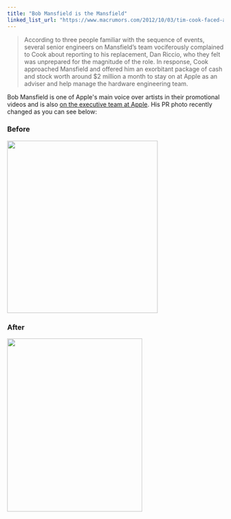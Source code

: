 ```yaml
---
title: "Bob Mansfield is the Mansfield"
linked_list_url: "https://www.macrumors.com/2012/10/03/tim-cook-faced-an-insurrection-following-announcement-of-bob-mansfields-retirement/"
---
```

<blockquote><p>
  According to three people familiar with the sequence of events, several senior engineers on Mansfield’s team vociferously complained to Cook about reporting to his replacement, Dan Riccio, who they felt was unprepared for the magnitude of the role. In response, Cook approached Mansfield and offered him an exorbitant package of cash and stock worth around $2 million a month to stay on at Apple as an adviser and help manage the hardware engineering team.
</p></blockquote>
<p>Bob Mansfield is one of Apple's main voice over artists in their promotional videos and is also <a href="https://www.apple.com/pr/bios/">on the executive team at Apple</a>. His PR photo recently changed as you can see below:</p>
<h3>Before</h3>
<p><img src="https://chrisenns.com/wp-content/uploads/2012/10/Mansfield-Before.png" alt="" title="Mansfield - Before" width="350" height="400" class="aligncenter size-full wp-image-20850" /></p>
<h3>After</h3>
<p><img src="https://chrisenns.com/wp-content/uploads/2012/10/Mansfield-After.jpg" alt="" title="Mansfield - After" width="314" height="402" class="aligncenter size-full wp-image-20849" /></p>
